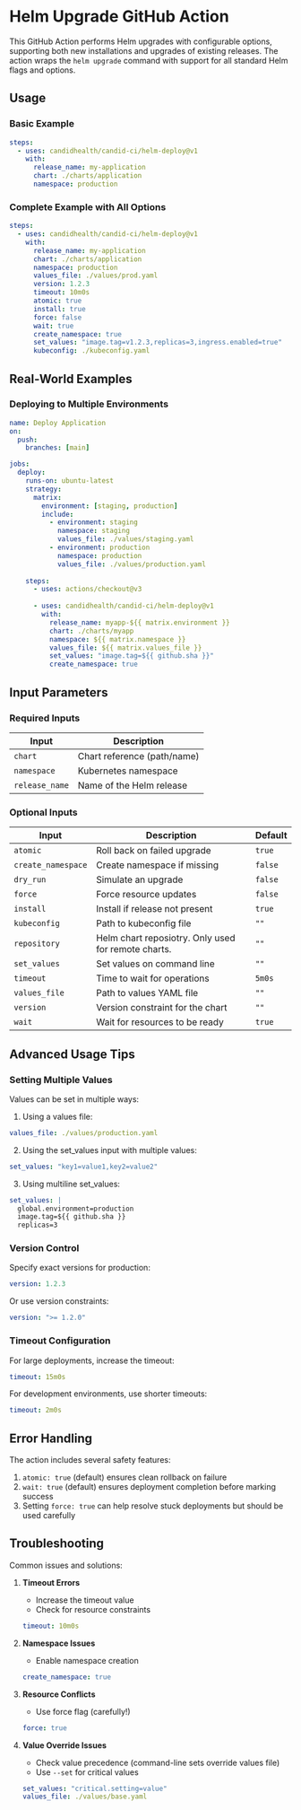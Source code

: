 # Helm Upgrade GitHub Action

This GitHub Action performs Helm upgrades with configurable options, supporting both new installations and upgrades of existing releases. The action wraps the `helm upgrade` command with support for all standard Helm flags and options.

## Usage

### Basic Example

```yaml
steps:
  - uses: candidhealth/candid-ci/helm-deploy@v1
    with:
      release_name: my-application
      chart: ./charts/application
      namespace: production
```

### Complete Example with All Options

```yaml
steps:
  - uses: candidhealth/candid-ci/helm-deploy@v1
    with:
      release_name: my-application
      chart: ./charts/application
      namespace: production
      values_file: ./values/prod.yaml
      version: 1.2.3
      timeout: 10m0s
      atomic: true
      install: true
      force: false
      wait: true
      create_namespace: true
      set_values: "image.tag=v1.2.3,replicas=3,ingress.enabled=true"
      kubeconfig: ./kubeconfig.yaml
```

## Real-World Examples

### Deploying to Multiple Environments

```yaml
name: Deploy Application
on:
  push:
    branches: [main]

jobs:
  deploy:
    runs-on: ubuntu-latest
    strategy:
      matrix:
        environment: [staging, production]
        include:
          - environment: staging
            namespace: staging
            values_file: ./values/staging.yaml
          - environment: production
            namespace: production
            values_file: ./values/production.yaml
    
    steps:
      - uses: actions/checkout@v3
      
      - uses: candidhealth/candid-ci/helm-deploy@v1
        with:
          release_name: myapp-${{ matrix.environment }}
          chart: ./charts/myapp
          namespace: ${{ matrix.namespace }}
          values_file: ${{ matrix.values_file }}
          set_values: "image.tag=${{ github.sha }}"
          create_namespace: true
```

## Input Parameters

### Required Inputs

| Input | Description |
|-------|-------------|
| `chart` | Chart reference (path/name) |
| `namespace` | Kubernetes namespace |
| `release_name` | Name of the Helm release |

### Optional Inputs

| Input | Description | Default |
|-------|-------------|---------|
| `atomic` | Roll back on failed upgrade | `true` |
| `create_namespace` | Create namespace if missing | `false` |
| `dry_run` | Simulate an upgrade | `false` |
| `force` | Force resource updates | `false` |
| `install` | Install if release not present | `true` |
| `kubeconfig` | Path to kubeconfig file | `""` |
| `repository` | Helm chart reposiotry. Only used for remote charts. | `""` |
| `set_values` | Set values on command line | `""` |
| `timeout` | Time to wait for operations | `5m0s` |
| `values_file` | Path to values YAML file | `""` |
| `version` | Version constraint for the chart | `""` |
| `wait` | Wait for resources to be ready | `true` |

## Advanced Usage Tips

### Setting Multiple Values

Values can be set in multiple ways:
1. Using a values file:
```yaml
values_file: ./values/production.yaml
```

2. Using the set_values input with multiple values:
```yaml
set_values: "key1=value1,key2=value2"
```

3. Using multiline set_values:
```yaml
set_values: |
  global.environment=production
  image.tag=${{ github.sha }}
  replicas=3
```

### Version Control

Specify exact versions for production:
```yaml
version: 1.2.3
```

Or use version constraints:
```yaml
version: ">= 1.2.0"
```

### Timeout Configuration

For large deployments, increase the timeout:
```yaml
timeout: 15m0s
```

For development environments, use shorter timeouts:
```yaml
timeout: 2m0s
```

## Error Handling

The action includes several safety features:

1. `atomic: true` (default) ensures clean rollback on failure
2. `wait: true` (default) ensures deployment completion before marking success
3. Setting `force: true` can help resolve stuck deployments but should be used carefully

## Troubleshooting

Common issues and solutions:

1. **Timeout Errors**
   - Increase the timeout value
   - Check for resource constraints
   ```yaml
   timeout: 10m0s
   ```

2. **Namespace Issues**
   - Enable namespace creation
   ```yaml
   create_namespace: true
   ```

3. **Resource Conflicts**
   - Use force flag (carefully!)
   ```yaml
   force: true
   ```

4. **Value Override Issues**
   - Check value precedence (command-line sets override values file)
   - Use `--set` for critical values
   ```yaml
   set_values: "critical.setting=value"
   values_file: ./values/base.yaml
   ```